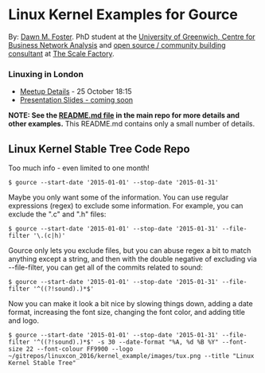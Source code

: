 # Linux Kernel Examples for Gource

By: [Dawn M. Foster](http://fastwonderblog.com). 
PhD student at the [University of Greenwich, Centre for Business Network Analysis](http://www2.gre.ac.uk/about/faculty/business/research/centres/cbna/home) 
and [open source / community building consultant](http://fastwonderblog.com/consulting/) 
at [The Scale Factory](http://www.scalefactory.com/).


### Linuxing in London

* [Meetup Details](https://www.meetup.com/Linuxing-In-London/events/234931498/) - 25 October 18:15
* [Presentation Slides - coming soon]()

**NOTE: See the [README.md file](https://github.com/geekygirldawn/linuxcon_2016)
in the main repo for more details and other examples.**
This README.md contains only a small number of details.

Linux Kernel Stable Tree Code Repo
----------------------------------

Too much info - even limited to one month!

    $ gource --start-date '2015-01-01' --stop-date '2015-01-31'

Maybe you only want some of the information. You can use regular expressions (regex) to exclude some information.
For example, you can exclude the ".c" and ".h" files:

    $ gource --start-date '2015-01-01' --stop-date '2015-01-31' --file-filter '\.(c|h)'

Gource only lets you exclude files, but you can abuse regex a bit to match anything except a string, and then
with the double negative of excluding via --file-filter, you can get all of the commits related to sound:

    $ gource --start-date '2015-01-01' --stop-date '2015-01-31' --file-filter '^((?!sound).)*$'

Now you can make it look a bit nice by slowing things down, adding a date format, increasing the font size,
changing the font color, and adding title and logo.

    $ gource --start-date '2015-01-01' --stop-date '2015-01-31' --file-filter '^((?!sound).)*$' -s 30 --date-format "%A, %d %B %Y" --font-size 22 --font-colour FF9900 --logo ~/gitrepos/linuxcon_2016/kernel_example/images/tux.png --title "Linux Kernel Stable Tree"



